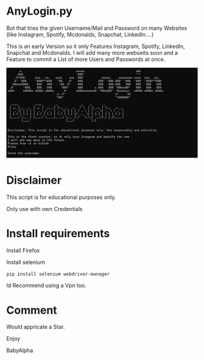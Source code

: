 # AnyLogin.py
Bot that tries the given Username/Mail and Password on many Websites (like Instagram, Spotify, Mcdonalds, Snapchat, LinkedIn....)

This is an early Version so it only Features Instagram, Spotify, LinkedIn, Snapchat and Mcdonalds.
I will add many more webseits soon and a Feature to commit a List of more Users and Passwords at once.

![Screenshot](Screenshot.png)
# Disclaimer
This script is for educational purposes only.

Only use with own Credentials

# Install requirements
Install Firefox

Install selenium
```bash
pip install selenium webdriver-manager
```
Id Recommend using a Vpn too.


# Comment
Would appricate a Star.

Enjoy

BabyAlpha
